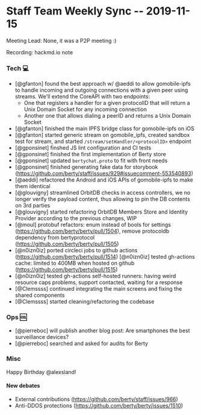 # Staff Team Weekly Sync -- 2019-11-15

Meeting Lead: None, it was a P2P meeting :)

Recording: hackmd.io note


### Tech :computer:

* [@gfanton] found the best approach w/ @aeddi to allow gomobile-ipfs to handle incoming and outgoing connections with a given peer using streams. We'll extend the CoreAPI with two endpoints:
   - One that registers a handler for a given protocolID that will return a Unix Domain Socket for any incoming connection
   - Another one that allows dialing a peerID and returns a Unix Domain Socket
* [@gfanton] finished the main IPFS bridge class for gomobile-ipfs on iOS
* [@gfanton] started generic stream on gomobile_ipfs, created sandbox test for stream, and started `/stream/setHandler/<protocolID>` endpoint
* [@gponsinet] finshed JS lint configuration and CI tests
* [@gponsinet] finished the first implementation of Berty store
* [@gponsinet] updated `bertychat.proto` to fit with front needs
* [@gponsinet] finished generating fake data for storybook (https://github.com/berty/staff/issues/929#issuecomment-553540893)
* [@aeddi] refactored the Android and iOS APIs of gomobile-ipfs to make them identical 
* [@glouvigny] streamlined OrbitDB checks in access controllers, we no longer verify the payload content, thus allowing to pin the DB contents on 3rd parties
* [@glouvigny] started refactoring OrbitDB Members Store and Identity Provider according to the previous changes, WIP
* [@moul] protobuf refactors: enum instead of bools for settings (https://github.com/berty/berty/pull/1504), remove protocoldb dependency from bertyprotocol (https://github.com/berty/berty/pull/1505)
* [@n0izn0iz] ported circleci jobs to github actions (https://github.com/berty/berty/pull/1514)
[@n0izn0iz] tested gh-actions cache: limited to 400MB when hosted on github (https://github.com/berty/berty/pull/1515)
* [@n0izn0iz] tested gh-actions self-hosted runners: having weird resource caps problems, support contacted, waiting for a response
* [@Clemssss] continued integrating the main screens and fixing the shared components
* [@Clemssss] started cleaning/refactoring the codebase

### Ops :cool:

* [@pierreboc] will publish another blog post: Are smartphones the best surveillance devices?
* [@pierreboc] searched and asked for audits for Berty 


### Misc

Happy Birthday @alexsland!

#### New debates

* External contributions (https://github.com/berty/staff/issues/966)
* Anti-DDOS protections (https://github.com/berty/berty/issues/1510)


